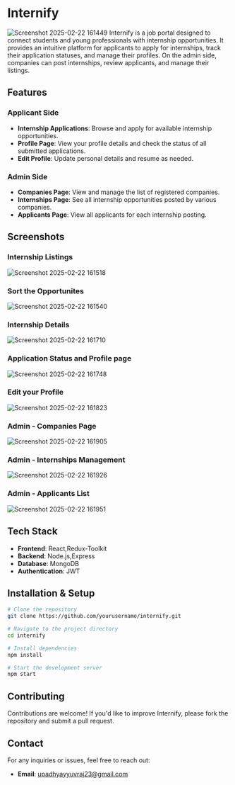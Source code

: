 # Internify
![Screenshot 2025-02-22 161449](https://github.com/user-attachments/assets/54f7771e-c922-408a-86d3-ec4ac7f8d712)
Internify is a job portal designed to connect students and young professionals with internship opportunities. It provides an intuitive platform for applicants to apply for internships, track their application statuses, and manage their profiles. On the admin side, companies can post internships, review applicants, and manage their listings.

## Features

### Applicant Side
- **Internship Applications**: Browse and apply for available internship opportunities.
- **Profile Page**: View your profile details and check the status of all submitted applications.
- **Edit Profile**: Update personal details and resume as needed.

### Admin Side
- **Companies Page**: View and manage the list of registered companies.
- **Internships Page**: See all internship opportunities posted by various companies.
- **Applicants Page**: View all applicants for each internship posting.

## Screenshots

### Internship Listings
![Screenshot 2025-02-22 161518](https://github.com/user-attachments/assets/facf1059-01c3-4bdc-a28e-c5add914368a)

### Sort the Opportunites 
![Screenshot 2025-02-22 161540](https://github.com/user-attachments/assets/baa51bee-c70b-4b03-a996-90e17e00bf82)

### Internship Details
![Screenshot 2025-02-22 161710](https://github.com/user-attachments/assets/9153e697-52fd-4b53-af94-ff78e17247f2)

### Application Status and Profile page
![Screenshot 2025-02-22 161748](https://github.com/user-attachments/assets/95ef7104-89d8-4e66-82dc-d4d54800d1b6)

### Edit your Profile
![Screenshot 2025-02-22 161823](https://github.com/user-attachments/assets/012ee97d-1f58-48f3-9fc3-944a2b3923ef)

### Admin - Companies Page
![Screenshot 2025-02-22 161905](https://github.com/user-attachments/assets/b1456bce-d6c9-4c2e-b225-6c14ae9b04b5)

### Admin - Internships Management
![Screenshot 2025-02-22 161926](https://github.com/user-attachments/assets/3f0ab628-f701-40d8-871c-182d0b4c694a)

### Admin - Applicants List
![Screenshot 2025-02-22 161951](https://github.com/user-attachments/assets/74694c72-ecc2-4722-ba10-fc218016c9c0)

## Tech Stack
- **Frontend**: React,Redux-Toolkit
- **Backend**: Node.js,Express
- **Database**: MongoDB
- **Authentication**: JWT

## Installation & Setup
```sh
# Clone the repository
git clone https://github.com/yourusername/internify.git

# Navigate to the project directory
cd internify

# Install dependencies
npm install

# Start the development server
npm start
```

## Contributing
Contributions are welcome! If you'd like to improve Internify, please fork the repository and submit a pull request.

## Contact
For any inquiries or issues, feel free to reach out:
- **Email**: upadhyayyuvraj23@gmail.com


